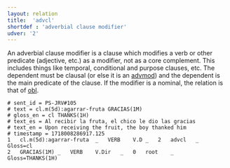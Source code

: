 ```yaml
---
layout: relation
title:  'advcl'
shortdef : 'adverbial clause modifier'
udver: '2'
---
```


An adverbial clause modifier is a clause which modifies a verb or other predicate (adjective, etc.) as a modifier, not as a core complement. This includes things like temporal, conditional and purpose clauses, etc. The dependent must be clausal (or else it is an [advmod]()) and the dependent is the main predicate of the clause. If the modifier is a nominal, the relation is that of [obl]().

~~~ sdparse
# sent_id = PS-JRV#105
# text = cl.m(5d):agarrar-fruta GRACIAS(1M)
# gloss_en = cl THANKS(1H)
# text_es = Al recibir la fruta, el chico le dio las gracias
# text_en = Upon receiving the fruit, the boy thanked him
# timestamp = 1718008286917.125
1	cl.m(5d):agarrar-fruta	_	VERB	V.D	_	2	advcl	_	Gloss=cl
2	GRACIAS(1M)	_	VERB	V.Dir	_	0	root	_	Gloss=THANKS(1H)
~~~ 
